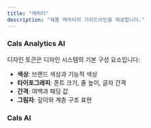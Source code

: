```yaml
---
title: "캐릭터"
description: "제품 캐릭터의 가이드라인을 제공합니다."
---
```


### Cals Analytics AI

디자인 토큰은 디자인 시스템의 기본 구성 요소입니다:

- **색상**: 브랜드 색상과 기능적 색상
- **타이포그래피**: 폰트 크기, 줄 높이, 글자 간격
- **간격**: 여백과 패딩 값
- **그림자**: 깊이와 계층 구조 표현

<!-- - [플레이그라운드](/playground)에서 실시간으로 테스트해보세요. -->
### Cals AI
